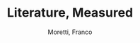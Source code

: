---
type: 'article'
pubkey: 'LLP12'
author: 'Moretti, Franco'
title: 'Literature, Measured'
journal: 'Stanford Literary Lab'
volume: '12'
url: 'https://litlab.stanford.edu/LiteraryLabPamphlet12.pdf'
year: 2016
project:
pamphlet:
  image: "/assets/images/p12.png"
  pdf: "https://litlab.stanford.edu/LiteraryLabPamphlet12.pdf"
  pubdate: 2016-04-01
  blurb: "In 2010, none of the five authors of “Quantitative Formalism” had any idea they were writing a “pamphlet”. A well-known scholarly journal had been asking for an article on new critical approaches, and that’s where we sent the piece once it was finished. But …"
---